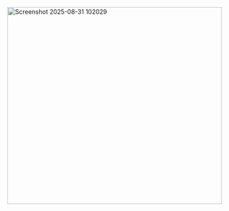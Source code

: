<img width="493" height="454" alt="Screenshot 2025-08-31 102029" src="https://github.com/user-attachments/assets/5c404899-9ca0-4234-a230-18f07fb23e64" />
